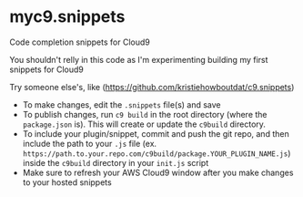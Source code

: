 # myc9.snippets

Code completion snippets for Cloud9

You shouldn't relly in this code as I'm experimenting building my first snippets for Cloud9

Try someone else's, like (https://github.com/kristiehowboutdat/c9.snippets)

- To make changes, edit the `.snippets` file(s) and save
- To publish changes, run `c9 build` in the root directory (where the `package.json` is). This will create or update the `c9build` directory.
- To include your plugin/snippet, commit and push the git repo, and then include the path to your `.js` file (ex. `https://path.to.your.repo.com/c9build/package.YOUR_PLUGIN_NAME.js`) inside the `c9build` directory in your `init.js` script
- Make sure to refresh your AWS Cloud9 window after you make changes to your hosted snippets

